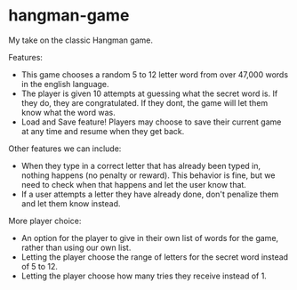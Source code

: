 # hangman-game

My take on the classic Hangman game.

Features: 

- This game chooses a random 5 to 12 letter word from over 47,000 words in the english language.
- The player is given 10 attempts at guessing what the secret word is. If they do, they are congratulated. If they dont, the game will let them know what the word was.
- Load and Save feature! Players may choose to save their current game at any time and resume when they get back.

Other features we can include:

- When they type in a correct letter that has already been typed in, nothing happens (no penalty or reward). This behavior is fine, but we need to check when that happens and let the user know that.
- If a user attempts a letter they have already done, don't penalize them and let them know instead.

More player choice:

- An option for the player to give in their own list of words for the game, rather than using our own list.
- Letting the player choose the range of letters for the secret word instead of 5 to 12.
- Letting the player choose how many tries they receive instead of 1.